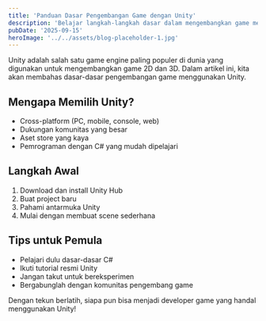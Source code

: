 ```yaml
---
title: 'Panduan Dasar Pengembangan Game dengan Unity'
description: 'Belajar langkah-langkah dasar dalam mengembangkan game menggunakan Unity'
pubDate: '2025-09-15'
heroImage: '../../assets/blog-placeholder-1.jpg'
---
```


Unity adalah salah satu game engine paling populer di dunia yang digunakan untuk mengembangkan game 2D dan 3D. Dalam artikel ini, kita akan membahas dasar-dasar pengembangan game menggunakan Unity.

## Mengapa Memilih Unity?
- Cross-platform (PC, mobile, console, web)
- Dukungan komunitas yang besar
- Aset store yang kaya
- Pemrograman dengan C# yang mudah dipelajari

## Langkah Awal
1. Download dan install Unity Hub
2. Buat project baru
3. Pahami antarmuka Unity
4. Mulai dengan membuat scene sederhana

## Tips untuk Pemula
- Pelajari dulu dasar-dasar C#
- Ikuti tutorial resmi Unity
- Jangan takut untuk bereksperimen
- Bergabunglah dengan komunitas pengembang game

Dengan tekun berlatih, siapa pun bisa menjadi developer game yang handal menggunakan Unity!
